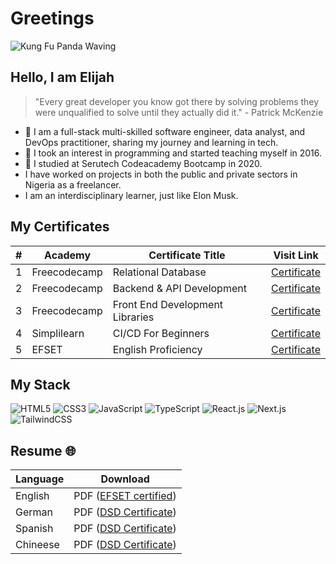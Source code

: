 # Greetings

![Kung Fu Panda Waving](https://gifdb.com/images/high/kung-fu-panda-po-waving-ub3ic92611g1yvxk.webp)

## Hello, I am Elijah

> "Every great developer you know got there by solving problems they were unqualified to solve until they actually did it." - Patrick McKenzie

- 🔭 I am a full-stack multi-skilled software engineer, data analyst, and DevOps practitioner, sharing my journey and learning in tech.
- 🌱 I took an interest in programming and started teaching myself in 2016.
- 🌱 I studied at Serutech Codeacademy Bootcamp in 2020.
- I have worked on projects in both the public and private sectors in Nigeria as a freelancer.
- I am an interdisciplinary learner, just like Elon Musk.

## My Certificates

| # | Academy       | Certificate Title                                | Visit Link |
|---|---------------|--------------------------------------------------|------------|
| 1 | Freecodecamp  | Relational Database                             | [Certificate](https://www.freecodecamp.org/certification/elijah-ekpen-mensah/relational-database-v8) |
| 2 | Freecodecamp  | Backend & API Development                       | [Certificate](https://www.freecodecamp.org/certification/elijah-ekpen-mensah/back-end-development-and-apis) |
| 3 | Freecodecamp  | Front End Development Libraries                 | [Certificate](https://www.freecodecamp.org/certification/elijah-ekpen-mensah/front-end-development-libraries) |
| 4 | Simplilearn   | CI/CD For Beginners                             | [Certificate](https://www.simplilearn.com/skillup-certificate-landing?token=eyJjb3Vyc2VfaWQiOiIxODA1IiwiY2VydGlmaWNhdGVfdXJsIjoiaHR0cHM6XC9cL2NlcnRpZmljYXRlcy5zaW1wbGljZG4ubmV0XC9zaGFyZVwvdGh1bWJfNDg4MzE2MF8xNzA4MTg0NzA3LnBuZyIsInVzZXJuYW1lIjoiRUxJSkFIIEVLUEVOIE1FTlNBSCJ9&utm_source=shared-certificate&utm_medium=lms&utm_campaign=shared-certificate-promotion&referrer=https%3A%2F%2Flms.simplilearn.com%2Fcourses%2F4303%2FCI%252FCD-for-Beginners%2Fcertificate%2Fdownload-skillup&%24web_only=true&_branch_match_id=1288039701108830095&_branch_referrer=H4sIAAAAAAAAA8soKSkottLXL87MLcjJ1EssKNDLyczL1k%2FVN%2FMP8s2L8nJM90gCAO2LnislAAAA) |
| 5 | EFSET         | English Proficiency                             | [Certificate](https://www.efset.org/) |

## My Stack

![HTML5](https://img.shields.io/badge/-HTML5-%23E44D27?style=flat-square&logo=html5&logoColor=ffffff)
![CSS3](https://img.shields.io/badge/-CSS3-%231572B6?style=flat-square&logo=css3)
![JavaScript](https://img.shields.io/badge/-JavaScript-%23F7DF1C?style=flat-square&logo=javascript&logoColor=000000&labelColor=%23F7DF1C&color=%23FFCE5A)
![TypeScript](https://img.shields.io/badge/-TypeScript-007ACC?style=flat-square&logo=typescript&logoColor=white)
![React.js](https://img.shields.io/badge/-React.js-%23282C34?style=flat-square&logo=react)
![Next.js](https://img.shields.io/badge/-Next.js-%23000000?style=flat-square&logo=nextdotjs)
![TailwindCSS](https://img.shields.io/badge/-TailwindCSS-%231a202c?style=flat-square&logo=tailwind-css) 
  
## Resume 🌐

| Language  | Download                                                     |
| --------- | ---------------------------------------------------------------- |
| English   | PDF ([EFSET certified](https://www.efset.org/cert/5P5Pp1))       |
| German    | PDF ([DSD Certificate](https://www.goethe.de/en/spr/kup/prf/prf/gb1.html)) |
| Spanish   | PDF ([DSD Certificate](https://www.goethe.de/en/spr/kup/prf/prf/gb1.html)) |
| Chineese  | PDF ([DSD Certificate](https://www.goethe.de/en/spr/kup/prf/prf/gb1.html)) |
